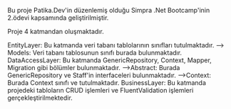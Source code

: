Bu proje Patika.Dev'in düzenlemiş olduğu Simpra .Net Bootcamp'inin 2.ödevi kapsamında geliştirilmiştir.

Proje 4 katmandan oluşmaktadır.

EntityLayer: Bu katmanda veri tabanı tablolarının sınıfları tutulmaktadır.
--> Models: Veri tabanı tablosunun sınıfı burada bulunmaktadır.
DataAccessLayer: Bu katmanda GenericRepository, Context, Mapper, Migration gibi bölümler bulunmaktadır.
-->Abstract: Burada GenericRepository ve Staff'in interfaceleri bulunmaktadır.
-->Context: Burada Context sınıfı ve  tutulmaktadır. 
BusinessLayer: Bu katmanda projedeki tabloların CRUD işlemleri ve FluentValidation işlemleri gerçekleştirilmektedir.
